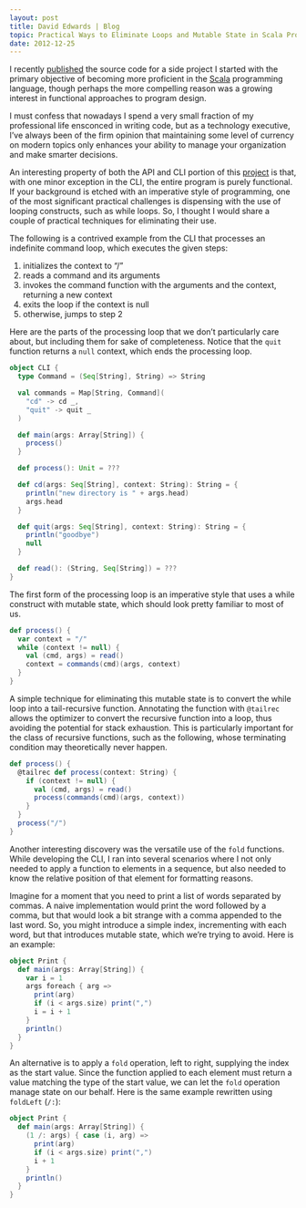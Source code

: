 ```yaml
---
layout: post
title: David Edwards | Blog
topic: Practical Ways to Eliminate Loops and Mutable State in Scala Programs
date: 2012-12-25
---
```

I recently [published](http://www.loopfor.com/2012/12/17/a-scala-api-and-cli-for-zookeeper.html) the source code for a side
project I started with the primary objective of becoming more proficient in the [Scala](http://www.scala-lang.org) programming
language, though perhaps the more compelling reason was a growing interest in functional approaches to program design.

I must confess that nowadays I spend a very small fraction of my professional life ensconced in writing code, but as a
technology executive, I’ve always been of the firm opinion that maintaining some level of currency on modern topics only
enhances your ability to manage your organization and make smarter decisions.

An interesting property of both the API and CLI portion of this [project](https://github.com/davidledwards/zookeeper) is that,
with one minor exception in the CLI, the entire program is purely functional. If your background is etched with an imperative
style of programming, one of the most significant practical challenges is dispensing with the use of looping constructs, such as
while loops. So, I thought I would share a couple of practical techniques for eliminating their use.

The following is a contrived example from the CLI that processes an indefinite command loop, which executes the given steps:

1. initializes the context to “/”
2. reads a command and its arguments
3. invokes the command function with the arguments and the context, returning a new context
4. exits the loop if the context is null
5. otherwise, jumps to step 2

Here are the parts of the processing loop that we don’t particularly care about, but including them for sake of completeness.
Notice that the `quit` function returns a `null` context, which ends the processing loop.

```scala
object CLI {
  type Command = (Seq[String], String) => String

  val commands = Map[String, Command](
    "cd" -> cd _,
    "quit" -> quit _
  )

  def main(args: Array[String]) {
    process()
  }

  def process(): Unit = ???

  def cd(args: Seq[String], context: String): String = {
    println("new directory is "	+ args.head)
    args.head
  }

  def quit(args: Seq[String], context: String): String = {
    println("goodbye")
    null
  }

  def read(): (String, Seq[String]) = ???
}
```

The first form of the processing loop is an imperative style that uses a while construct with mutable state, which should look
pretty familiar to most of us.

```scala
def process() {
  var context = "/"
  while (context != null) {
    val (cmd, args) = read()
    context = commands(cmd)(args, context)
  }
}
```

A simple technique for eliminating this mutable state is to convert the while loop into a tail-recursive function. Annotating
the function with `@tailrec` allows the optimizer to convert the recursive function into a loop, thus avoiding the potential for
stack exhaustion. This is particularly important for the class of recursive functions, such as the following, whose terminating
condition may theoretically never happen.

```scala
def process() {
  @tailrec def process(context: String) {
    if (context != null) {
      val (cmd, args) = read()
      process(commands(cmd)(args, context))
    }
  }
  process("/")
}
```

Another interesting discovery was the versatile use of the `fold` functions. While developing the CLI, I ran into several
scenarios where I not only needed to apply a function to elements in a sequence, but also needed to know the relative position
of that element for formatting reasons.

Imagine for a moment that you need to print a list of words separated by commas. A naive implementation would print the word
followed by a comma, but that would look a bit strange with a comma appended to the last word. So, you might introduce a simple
index, incrementing with each word, but that introduces mutable state, which we’re trying to avoid. Here is an example:

```scala
object Print {
  def main(args: Array[String]) {
    var i = 1
    args foreach { arg =>
      print(arg)
      if (i < args.size) print(",")
      i = i + 1
    }
    println()
  }
}
```

An alternative is to apply a `fold` operation, left to right, supplying the index as the start value. Since the function applied
to each element must return a value matching the type of the start value, we can let the `fold` operation manage state on our
behalf. Here is the same example rewritten using `foldLeft` (`/:`):

```scala
object Print {
  def main(args: Array[String]) {
    (1 /: args) { case (i, arg) =>
      print(arg)
      if (i < args.size) print(",")
      i + 1
    }
    println()
  }
}
```
